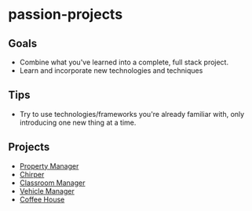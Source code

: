 # passion-projects

## Goals
- Combine what you've learned into a complete, full stack project.
- Learn and incorporate new technologies and techniques

## Tips
- Try to use technologies/frameworks you're already familiar with, only introducing one new thing at a time.

## Projects

- [Property Manager](projects/property-manager.md)
- [Chirper](projects/chirper.md)
- [Classroom Manager](projects/classroom-manager.md)
- [Vehicle Manager](projects/vehicle-manager.md)
- [Coffee House](projects/coffee-house.md)
